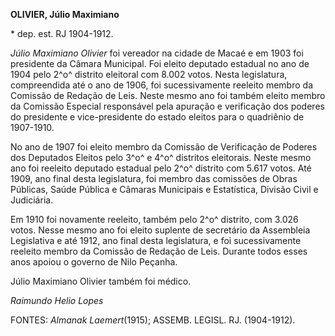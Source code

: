 **OLIVIER, Júlio Maximiano**

\* dep. est. RJ 1904-1912.

*Júlio Maximiano Olivier* foi vereador na cidade de Macaé e em 1903 foi
presidente da Câmara Municipal. Foi eleito deputado estadual no ano de
1904 pelo 2^o^ distrito eleitoral com 8.002 votos. Nesta legislatura,
compreendida até o ano de 1906, foi sucessivamente reeleito membro da
Comissão de Redação de Leis. Neste mesmo ano foi também eleito membro da
Comissão Especial responsável pela apuração e verificação dos poderes do
presidente e vice-presidente do estado eleitos para o quadriênio de
1907-1910.

No ano de 1907 foi eleito membro da Comissão de Verificação de Poderes
dos Deputados Eleitos pelo 3^o^ e 4^o^ distritos eleitorais. Neste mesmo
ano foi reeleito deputado estadual pelo 2^o^ distrito com 5.617 votos.
Até 1909, ano final desta legislatura, foi membro das comissões de Obras
Públicas, Saúde Pública e Câmaras Municipais e Estatística, Divisão
Civil e Judiciária.

Em 1910 foi novamente reeleito, também pelo 2^o^ distrito, com 3.026
votos. Nesse mesmo ano foi eleito suplente de secretário da Assembleia
Legislativa e até 1912, ano final desta legislatura, e foi
sucessivamente reeleito membro da Comissão de Redação de Leis. Durante
todos esses anos apoiou o governo de Nilo Peçanha.

Júlio Maximiano Olivier também foi médico.

*Raimundo Helio Lopes*

FONTES: *Almanak Laemert*(1915); ASSEMB. LEGISL. RJ. (1904-1912).
